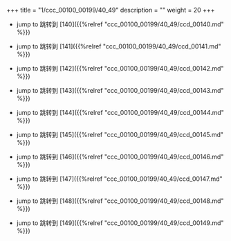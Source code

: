 +++
title = "1/ccc_00100_00199/40_49"
description = ""
weight = 20
+++

* jump to 跳转到 [140]({{%relref "ccc_00100_00199/40_49/ccd_00140.md" %}})

* jump to 跳转到 [141]({{%relref "ccc_00100_00199/40_49/ccd_00141.md" %}})

* jump to 跳转到 [142]({{%relref "ccc_00100_00199/40_49/ccd_00142.md" %}})

* jump to 跳转到 [143]({{%relref "ccc_00100_00199/40_49/ccd_00143.md" %}})

* jump to 跳转到 [144]({{%relref "ccc_00100_00199/40_49/ccd_00144.md" %}})

* jump to 跳转到 [145]({{%relref "ccc_00100_00199/40_49/ccd_00145.md" %}})

* jump to 跳转到 [146]({{%relref "ccc_00100_00199/40_49/ccd_00146.md" %}})

* jump to 跳转到 [147]({{%relref "ccc_00100_00199/40_49/ccd_00147.md" %}})

* jump to 跳转到 [148]({{%relref "ccc_00100_00199/40_49/ccd_00148.md" %}})

* jump to 跳转到 [149]({{%relref "ccc_00100_00199/40_49/ccd_00149.md" %}})

